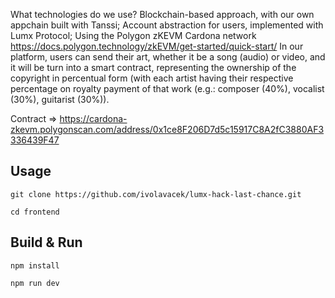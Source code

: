 What technologies do we use?
Blockchain-based approach, with our own appchain built with Tanssi;
Account abstraction for users, implemented with Lumx Protocol;
Using the Polygon zKEVM Cardona network https://docs.polygon.technology/zkEVM/get-started/quick-start/
In our platform, users can send their art, whether it be a song (audio) or video, and it will be turn into a smart contract, representing the ownership of the copyright in percentual form (with each artist having their respective percentage on royalty payment of that work (e.g.: composer (40%), vocalist (30%), guitarist (30%)).

Contract => https://cardona-zkevm.polygonscan.com/address/0x1ce8F206D7d5c15917C8A2fC3880AF3336439F47

## Usage
```git clone https://github.com/ivolavacek/lumx-hack-last-chance.git```

```cd frontend```



## Build & Run
```npm install```

```npm run dev```
